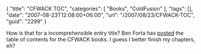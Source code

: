 {
	"title": "CFWACK TOC",
	"categories": [
		"Books",
		"ColdFusion"
	],
	"tags": [],
	"date": "2007-08-23T12:08:00+06:00",
	"url": "/2007/08/23/CFWACK-TOC",
	"guid": "2299"
}

How is that for a incomprehensible entry title? Ben Forta has <a href="http://www.forta.com/blog/index.cfm/2007/8/23/CFWACK-8-Details-And-TOC">posted</a> the table of contents for the CFWACK books. I guess I better finish my chapters, eh?